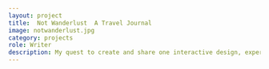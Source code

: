 ```yaml
---
layout: project
title:  Not Wanderlust  A Travel Journal
image: notwanderlust.jpg
category: projects
role: Writer
description: My quest to create and share one interactive design, experience, game, or concept each day for 1000 days.
---
```


